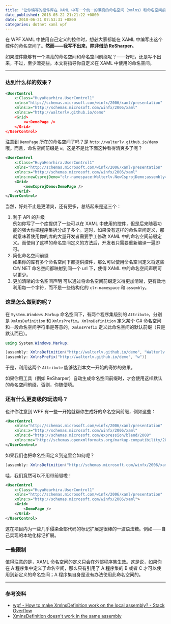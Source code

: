 ```yaml
---
title: "让你编写的控件库在 XAML 中有一个统一的漂亮的命名空间（xmlns）和命名空间前缀"
date_published: 2018-05-22 21:21:22 +0800
date: 2018-06-21 07:53:31 +0800
categories: dotnet xaml wpf
---
```


在 WPF XAML 中使用自己定义的控件时，想必大家都能在 XAML 中编写出这个控件的命名空间了。**然而——我写不出来，除非借助 ReSharper。**

如果控件能够有一个漂亮的命名空间和命名空间前缀呢？——好吧，还是写不出来，不过，至少漂亮些。本文将指导你自定义在 XAML 中使用的命名空间。

---

<div id="toc"></div>

### 达到什么样的效果？

```xml
<UserControl
    x:Class="HuyaHearhira.UserControl1"
    xmlns="http://schemas.microsoft.com/winfx/2006/xaml/presentation"
    xmlns:x="http://schemas.microsoft.com/winfx/2006/xaml"
    xmlns:w="http://walterlv.github.io/demo"
    <Grid>
        <w:DemoPage />
    </Grid>
</UserControl>
```

注意到 `DemoPage` 所在的命名空间了吗？是 `http://walterlv.github.io/demo` 哦。而且，命名空间前缀是 `w`。这是不是比下面这种看得清爽多了呢？

```xml
<UserControl
    x:Class="HuyaHearhira.UserControl1"
    xmlns="http://schemas.microsoft.com/winfx/2006/xaml/presentation"
    xmlns:x="http://schemas.microsoft.com/winfx/2006/xaml"
    xmlns:newCsprojDemo="clr-namespace:Walterlv.NewCsprojDemo;assembly=Walterlv.NewCsprojDemo">
    <Grid>
        <newCsprojDemo:DemoPage />
    </Grid>
</UserControl>
```

当然，好处不止是更清爽，还有更多，总结起来是这三个：

1. 利于 API 的升级  
    例如你写了一个库提供了一些可以在 XAML 中使用的控件，但是后来随着功能的强大你把程序集拆分成了多个。这时，如果没有这样的命名空间定义，那就意味着使用你的库的大量开发者需要手工修改 XAML 中的命名空间前缀定义。而使用了这样的命名空间定义的方法后，开发者只需要重新编译一遍即可。
1. 简化命名空间前缀  
    如果你的库有多个命名空间下都提供控件，那么可以使用命名空间定义将这些 C#/.NET 命名空间都映射到同一个 url 下，使得 XAML 中的命名空间声明可以更少。
1. 更加清晰的命名空间声明 
    可以通过将命名空间前缀定义得更加清晰，更有效地利用每一个字符，而不是一些结构化的 `clr-namespace` 和 `assembly`。

### 这是怎么做到的呢？

在 `System.Windows.Markup` 命名空间下，有两个程序集级别的 `Attribute`，分别是 `XmlnsDefinition` 和 `XmlnsPrefix`。`XmlnsDefinition` 定义某个 C# 命名空间和一段命名空间字符串是等意的，`XmlnsPrefix` 定义此命名空间的默认前缀（只是默认而已）。

```csharp
using System.Windows.Markup;

[assembly: XmlnsDefinition("http://walterlv.github.io/demo", "Walterlv.NewCsprojDemo")]
[assembly: XmlnsPrefix("http://walterlv.github.io/demo", "w")]
```

于是，利用这两个 `Attribute` 能够达到本文一开始的奇妙的效果。

如果你用工具（例如 ReSharper）自动生成命名空间前缀时，才会使用这样默认的命名空间前缀，否则，你随便填。

### 还有什么更高级的玩法吗？

也许你注意到 WPF 有一些一开始就帮你生成好的命名空间前缀，例如这些：

```xml
<UserControl
    xmlns="http://schemas.microsoft.com/winfx/2006/xaml/presentation"
    xmlns:x="http://schemas.microsoft.com/winfx/2006/xaml"
    xmlns:d="http://schemas.microsoft.com/expression/blend/2008"
    xmlns:mc="http://schemas.openxmlformats.org/markup-compatibility/2006">
</UserControl>
```

如果我们也把命名空间定义到这里会如何呢？

```csharp
[assembly: XmlnsDefinition("http://schemas.microsoft.com/winfx/2006/xaml/presentation", "Walterlv.NewCsprojDemo")]
```

哇，我们竟然可以不用带前缀啦！

```xml
<UserControl
    x:Class="HuyaHearhira.UserControl1"
    xmlns="http://schemas.microsoft.com/winfx/2006/xaml/presentation"
    xmlns:x="http://schemas.microsoft.com/winfx/2006/xaml">
    <Grid>
        <DemoPage />
    </Grid>
</UserControl>
```

这在项目内为一些几乎侵染全部代码的标记扩展是很棒的一波语法糖。例如——自己实现的本地化标记扩展。

### 一些限制

值得注意的是，XAML 命名空间的定义只会在外部程序集生效。这是说，如果你在 A 程序集中定义了命名空间，那么只有引用了 A 程序集的 B 或者 C 才可以使用到新定义的命名空间；A 程序集自身是没有办法使用此命名空间的。

---

### 参考资料

- [wpf - How to make XmlnsDefinition work on the local assembly? - Stack Overflow](https://stackoverflow.com/questions/2760504/how-to-make-xmlnsdefinition-work-on-the-local-assembly)
- [XmlnsDefinition doesn't work in the same assembly](https://social.msdn.microsoft.com/Forums/vstudio/en-US/7e7a032a-dad3-4e02-9e5a-d73e346b75ed/xmlnsdefinition-doesnt-work-in-the-same-assembly)
